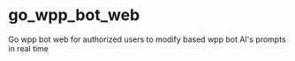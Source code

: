 # go_wpp_bot_web
Go wpp bot web for authorized users to modify based wpp bot AI's prompts in real time

